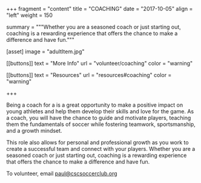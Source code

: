 +++
fragment = "content"
title = "COACHING"
date = "2017-10-05"
align = "left"
weight = 150

summary = """Whether you are a seasoned coach or just starting out, coaching is a rewarding experience that offers the chance to make a difference and have fun."""

[asset]
  image = "adultItem.jpg"

[[buttons]]
  text = "More Info"
  url = "volunteer/coaching"
  color = "warning"

[[buttons]]
  text = "Resources"
  url = "resources#coaching"
  color = "warning"

+++

Being a coach for a is a great opportunity to make a positive impact on young athletes and help them develop their skills and love for the game. As a coach, you will have the chance to guide and motivate players, teaching them the fundamentals of soccer while fostering teamwork, sportsmanship, and a growth mindset. 

This role also allows for personal and professional growth as you work to create a successful team and connect with your players. Whether you are a seasoned coach or just starting out, coaching is a rewarding experience that offers the chance to make a difference and have fun.

To volunteer, email paul@cscsoccerclub.org